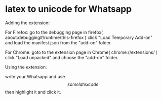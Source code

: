 # latex to unicode for Whatsapp

Adding the extension:

For Firefox:
go to the debugging page in firefox( about:debugging#/runtime/this-firefox )
click "Load Temporary Add-on" and load the manifest.json from the "add-on" folder.


For Chrome:
goto to the extension page in Chrome( chrome://extensions/ )
click "Load unpacked" and choose the "add-on" folder.

Using the extension:

write your Whatsapp and use $$some latex code$$ then highlight it and click it.
